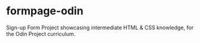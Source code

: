 # formpage-odin
Sign-up Form Project showcasing intermediate HTML &amp; CSS knowledge, for the Odin Project curriculum.
